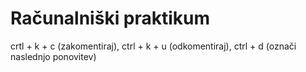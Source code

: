 # Računalniški praktikum
crtl + k + c (zakomentiraj), ctrl + k + u (odkomentiraj), ctrl + d (označi naslednjo ponovitev) 
